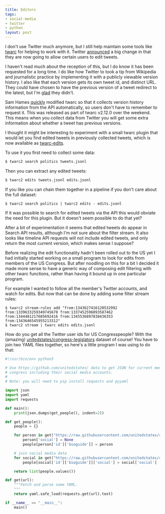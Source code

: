 ```yaml
---
title: Editors
tags:
- social-media
- twitter
- python
layout: post
---
```


I don't use Twitter much anymore, but I still help maintain some tools like [twarc](https://github.com/docnow/twarc) for helping to work with it. Twitter [announced](https://blog.twitter.com/en_us/topics/product/2022/twitter-new-edit-tweet-feature-only-test) a big change in that they are now going to allow certain users to edit tweets.

I haven't read much about the reception of this, but I do know it has been requested for a long time. I do like how Twitter to took a tip from Wikipedia and journalistic practice by implementing it with a publicly viewable version history. I also like that each version gets its own tweet id, and distinct URL. They could have chosen to have the previous version of a tweet redirect to the latest, but I'm [glad](https://www.w3.org/Provider/Style/URI.html) they didn't.

Sam Hames [quickly](https://github.com/DocNow/twarc/pull/657) modified twarc so that it collects version history information from the API automatically, so users don't have to remember to request it. This was released as part of twarc v2.12.0 over the weekend. This means when you collect data from Twitter you will get some extra information about whether a tweet has previous versions. 

I thought it might be interesting to experiment with a small twarc plugin that would let you find edited tweets in previously collected tweets, which is now available as [twarc-edits](https://github.com/docnow/twarc-edits). 

To use it you first need to collect some data:

```sh
$ twarc2 search politics tweets.jsonl
```

Then you can extract any edited tweets:

```sh
$ twarc2 edits tweets.jsonl edits.jsonl
```

If you like you can chain them together in a pipeline if you don't care about the full dataset:

```
$ twarc2 search politics | twarc2 edits - edits.jsonl
```

If it was possible to search for edited tweets via the API this would obviate the need for this plugin. But it doesn't seem possible to do that yet?

After a bit of experimentation it seems that edited tweets do appear in Search API results, although I'm not sure about the filter stream. It also looks like timeline API requests will not include edited tweets, and only return the most current version, which makes sense I suppose?

Before realizing the edit functionality hadn't been rolled out to the US yet I had initially started working on a small program to look for edits from members of the US Congress. But after noodling on this for a bit I decided it made more sense to have a generic way of composing edit filtering with other twarc functions, rather than having it bound up in one particular program.

For example I wanted to follow all the member's Twitter accounts, and watch for edits. But now that can be done by adding some filter stream rules:

```
$ twarc2 stream-rules add "from:1343627416120532992 from:1339633259349745670 from:1337452596093587462 from:1344481217685692416 from:1345536897838436353 from:1343646545955213312"
$ twarc2 stream | twarc edits edits.jsonl
```

How do you get all the Twitter user ids for US Congresspeople? With the (amazing) [unitedstates/congress-legislators](https://github.com/unitedstates/congress-legislators) dataset of course! You have to join two YAML files together, so here's a little program I was using to do that:

```python
#!/usr/bin/env python3

# Use https://github.com/unitedstates/ data to get JSON for current members of
# congress including their social media accounts.
#
# Note: you will need to pip install requests and pyyaml

import json
import yaml
import requests

def main():
    print(json.dumps(get_people(), indent=2))

def get_people():
    people = {}

    for person in get("https://raw.githubusercontent.com/unitedstates/congress-legislators/main/legislators-current.yaml"):
        person['social'] = None
        people[person['id']['bioguide']] = person

    # join social media data
    for social in get("https://raw.githubusercontent.com/unitedstates/congress-legislators/main/legislators-social-media.yaml"):
        people[social['id']['bioguide']]['social'] = social['social']

    return list(people.values())

def get(url):
    """Fetch and parse some YAML.
    """
    return yaml.safe_load(requests.get(url).text)

if __name__ == "__main__":
    main()
```
